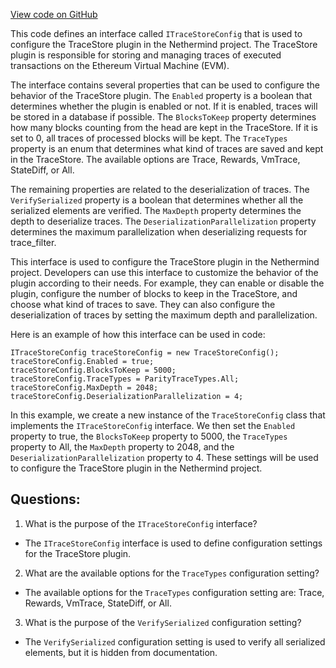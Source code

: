 [View code on GitHub](https://github.com/NethermindEth/nethermind/src/Nethermind/Nethermind.JsonRpc.TraceStore/ITraceStoreConfig.cs)

This code defines an interface called `ITraceStoreConfig` that is used to configure the TraceStore plugin in the Nethermind project. The TraceStore plugin is responsible for storing and managing traces of executed transactions on the Ethereum Virtual Machine (EVM). 

The interface contains several properties that can be used to configure the behavior of the TraceStore plugin. The `Enabled` property is a boolean that determines whether the plugin is enabled or not. If it is enabled, traces will be stored in a database if possible. The `BlocksToKeep` property determines how many blocks counting from the head are kept in the TraceStore. If it is set to 0, all traces of processed blocks will be kept. The `TraceTypes` property is an enum that determines what kind of traces are saved and kept in the TraceStore. The available options are Trace, Rewards, VmTrace, StateDiff, or All. 

The remaining properties are related to the deserialization of traces. The `VerifySerialized` property is a boolean that determines whether all the serialized elements are verified. The `MaxDepth` property determines the depth to deserialize traces. The `DeserializationParallelization` property determines the maximum parallelization when deserializing requests for trace_filter. 

This interface is used to configure the TraceStore plugin in the Nethermind project. Developers can use this interface to customize the behavior of the plugin according to their needs. For example, they can enable or disable the plugin, configure the number of blocks to keep in the TraceStore, and choose what kind of traces to save. They can also configure the deserialization of traces by setting the maximum depth and parallelization. 

Here is an example of how this interface can be used in code:

```
ITraceStoreConfig traceStoreConfig = new TraceStoreConfig();
traceStoreConfig.Enabled = true;
traceStoreConfig.BlocksToKeep = 5000;
traceStoreConfig.TraceTypes = ParityTraceTypes.All;
traceStoreConfig.MaxDepth = 2048;
traceStoreConfig.DeserializationParallelization = 4;
```

In this example, we create a new instance of the `TraceStoreConfig` class that implements the `ITraceStoreConfig` interface. We then set the `Enabled` property to true, the `BlocksToKeep` property to 5000, the `TraceTypes` property to All, the `MaxDepth` property to 2048, and the `DeserializationParallelization` property to 4. These settings will be used to configure the TraceStore plugin in the Nethermind project.
## Questions: 
 1. What is the purpose of the `ITraceStoreConfig` interface?
- The `ITraceStoreConfig` interface is used to define configuration settings for the TraceStore plugin.

2. What are the available options for the `TraceTypes` configuration setting?
- The available options for the `TraceTypes` configuration setting are: Trace, Rewards, VmTrace, StateDiff, or All.

3. What is the purpose of the `VerifySerialized` configuration setting?
- The `VerifySerialized` configuration setting is used to verify all serialized elements, but it is hidden from documentation.
